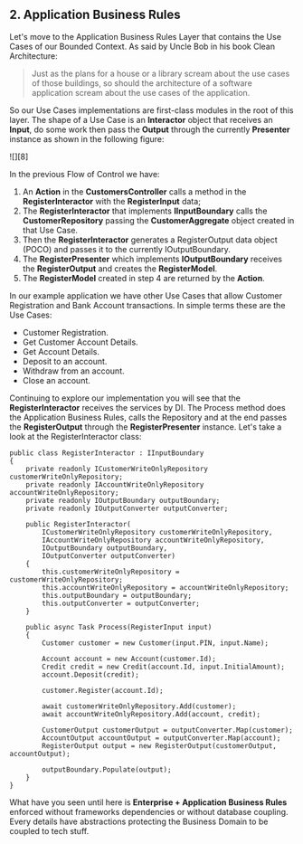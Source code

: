 ## **2\. Application Business Rules**

Let's move to the Application Business Rules Layer that contains the Use Cases of our Bounded Context. As said by Uncle Bob in his book Clean Architecture:

> Just as the plans for a house or a library scream about the use cases of those buildings, so should the architecture of a software application scream about the use cases of the application.

So our Use Cases implementations are first-class modules in the root of this layer. The shape of a Use Case is an **Interactor** object that receives an **Input**, do some work then pass the **Output** through the currently **Presenter** instance as shown in the following figure:

![][8]

In the previous Flow of Control we have:

1. An **Action** in the **CustomersController** calls a method in the **RegisterInteractor** with the **RegisterInput** data;
2. The **RegisterInteractor** that implements **IInputBoundary** calls the **CustomerRepository** passing the **CustomerAggregate** object created in that Use Case.
3. Then the **RegisterInteractor** generates a RegisterOutput data object (POCO) and passes it to the currently IOutputBoundary.
4. The **RegisterPresenter** which implements **IOutputBoundary** receives the **RegisterOutput** and creates the **RegisterModel**.
5. The **RegisterModel** created in step 4 are returned by the **Action**.

In our example application we have other Use Cases that allow Customer Registration and Bank Account transactions. In simple terms these are the Use Cases:

* Customer Registration.
* Get Customer Account Details.
* Get Account Details.
* Deposit to an account.
* Withdraw from an account.
* Close an account.

Continuing to explore our implementation you will see that the **RegisterInteractor** receives the services by DI. The Process method does the Application Business Rules, calls the Repository and at the end passes the **RegisterOutput** through the **RegisterPresenter** instance. Let's take a look at the RegisterInteractor class:
    
    
    public class RegisterInteractor : IInputBoundary
    {
        private readonly ICustomerWriteOnlyRepository customerWriteOnlyRepository;
        private readonly IAccountWriteOnlyRepository accountWriteOnlyRepository;
        private readonly IOutputBoundary outputBoundary;
        private readonly IOutputConverter outputConverter;
        
        public RegisterInteractor(
            ICustomerWriteOnlyRepository customerWriteOnlyRepository,
            IAccountWriteOnlyRepository accountWriteOnlyRepository,
            IOutputBoundary outputBoundary,
            IOutputConverter outputConverter)
        {
            this.customerWriteOnlyRepository = customerWriteOnlyRepository;
            this.accountWriteOnlyRepository = accountWriteOnlyRepository;
            this.outputBoundary = outputBoundary;
            this.outputConverter = outputConverter;
        }
    
        public async Task Process(RegisterInput input)
        {
            Customer customer = new Customer(input.PIN, input.Name);
    
            Account account = new Account(customer.Id);
            Credit credit = new Credit(account.Id, input.InitialAmount);
            account.Deposit(credit);
    
            customer.Register(account.Id);
    
            await customerWriteOnlyRepository.Add(customer);
            await accountWriteOnlyRepository.Add(account, credit);
    
            CustomerOutput customerOutput = outputConverter.Map(customer);
            AccountOutput accountOutput = outputConverter.Map(account);
            RegisterOutput output = new RegisterOutput(customerOutput, accountOutput);
    
            outputBoundary.Populate(output);
        }
    }

What have you seen until here is **Enterprise + Application Business Rules** enforced without frameworks dependencies or without database coupling. Every details have abstractions protecting the Business Domain to be coupled to tech stuff.